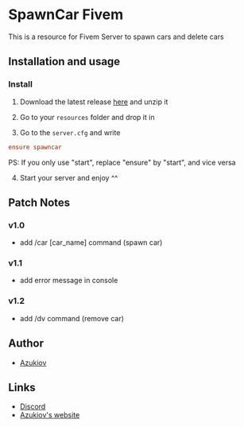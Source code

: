 # SpawnCar Fivem

This is a resource for Fivem Server to spawn cars and delete cars


## Installation and usage

### Install

1. Download the latest release [here](https://github.com/Azukiov/spawncar-fivem/releases/latest) and unzip it

2. Go to your `resources` folder and drop it in

3. Go to the `server.cfg` and write
```cfg
ensure spawncar
```
PS: If you only use "start", replace "ensure" by "start", and vice versa


4. Start your server and enjoy ^^


## Patch Notes
### v1.0
- add /car [car_name] command (spawn car)

### v1.1
- add error message in console

### v1.2
- add /dv command (remove car)


## Author

- [Azukiov](https://github.com/Azukiov)

## Links

- [Discord](https://discord.gg/YfdEgx5yzF)
- [Azukiov's website](https://azukiov.site)
